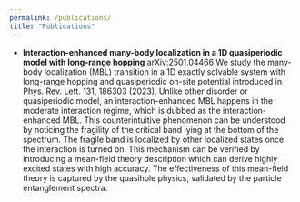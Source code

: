 ```yaml
---
permalink: /publications/
title: "Publications"
---
```


- **Interaction-enhanced many-body localization in a 1D quasiperiodic model with long-range hopping** [arXiv:2501.04466](https://arxiv.org/abs/2501.04466 "arXiv:2501.04466")
  We study the many-body localization (MBL) transition in a 1D exactly solvable system with long-range hopping and quasiperiodic on-site potential introduced in Phys. Rev. Lett. 131, 186303 (2023). Unlike other disorder or   quasiperiodic model, an interaction-enhanced MBL happens in the moderate interaction regime, which is dubbed as the interaction-enhanced MBL. This counterintuitive phenomenon can be understood by noticing the fragility of the critical band lying at the bottom of the spectrum. The fragile band is localized by other localized states once the interaction is turned on. This mechanism can be verified by introducing a mean-field theory description which can derive highly excited states with high accuracy. The effectiveness of this mean-field theory is captured by the quasihole physics, validated by the particle entanglement spectra.
